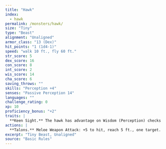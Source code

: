 ```yaml
---
title: "Hawk"
index:
  - hawk
permalink: /monsters/hawk/
size: "Tiny"
type: "Beast"
alignment: "Unaligned"
armor_class: "13 (Dex)"
hit_points: "1 (1d4-1)"
speed: "walk 10 ft., fly 60 ft."
str_score: 5
dex_score: 16
con_score: 8
int_score: 2
wis_score: 14
cha_score: 6
saving_throws: ""
skills: "Perception +4"
senses: "Passive Perception 14"
languages: ""
challenge_rating: 0
xp: 10
proficiency_bonus: "+2"
traits: |
  **Keen Sight.** The hawk has advantage on Wisdom (Perception) checks that rely on sight.
actions: |
  **Talons.** Melee Weapon Attack: +5 to hit, reach 5 ft., one target. Hit: 1 slashing damage.  
excerpt: "Tiny Beast, Unaligned"
source: "Basic Rules"
---
```

